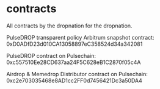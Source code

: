 # contracts
All contracts by the dropnation for the dropnation.

PulseDROP transparent policy Arbitrum snapshot contract: 0xD0ADfD23d010CA13058897eC358524d34a342081

PulseDROP contract on Pulsechain:
0xc557510Ee28CD637aa24F5C628eB1C2870f05c4A

Airdrop & Memedrop Distributor contract on Pulsechain: 
0xc2e703035468e8AD1cc2FF0d7456421Dc3a50DA4
